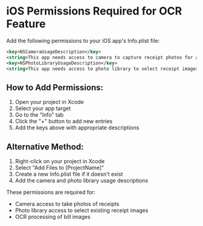 # iOS Permissions Required for OCR Feature

Add the following permissions to your iOS app's Info.plist file:

```xml
<key>NSCameraUsageDescription</key>
<string>This app needs access to camera to capture receipt photos for automatic expense tracking.</string>
<key>NSPhotoLibraryUsageDescription</key>
<string>This app needs access to photo library to select receipt images for automatic expense tracking.</string>
```

## How to Add Permissions:

1. Open your project in Xcode
2. Select your app target
3. Go to the "Info" tab
4. Click the "+" button to add new entries
5. Add the keys above with appropriate descriptions

## Alternative Method:

1. Right-click on your project in Xcode
2. Select "Add Files to [ProjectName]"
3. Create a new Info.plist file if it doesn't exist
4. Add the camera and photo library usage descriptions

These permissions are required for:
- Camera access to take photos of receipts
- Photo library access to select existing receipt images
- OCR processing of bill images
